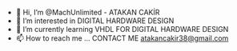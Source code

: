 - 👋 Hi, I’m @MachUnlimited - ATAKAN CAKİR
- 👀 I’m interested in DIGITAL HARDWARE DESIGN
- 🌱 I’m currently learning VHDL FOR DIGITAL HARDWARE DESIGN
- 📫 How to reach me ... CONTACT ME atakancakir38@gmail.com 

<!---
MachUnlimited/MachUnlimited is a ✨ special ✨ repository because its `README.md` (this file) appears on your GitHub profile.
You can click the Preview link to take a look at your changes.
--->
